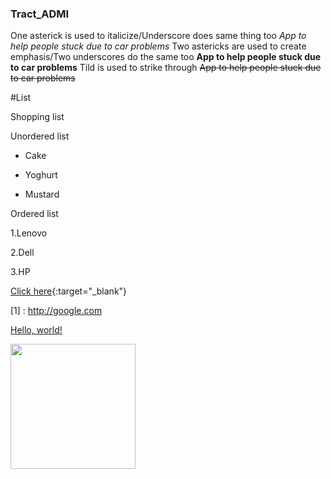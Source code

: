 ### Tract_ADMI
One asterick is used to italicize/Underscore does same thing too *App to help people stuck due to car problems*
Two astericks are used to create emphasis/Two underscores do the same too **App to help people stuck due to car problems**
Tild is used to strike through ~~App to help people stuck due to car problems~~

#List 

Shopping list

Unordered list

 * Cake
 
 * Yoghurt
 
 * Mustard

Ordered list

 1.Lenovo
 
 2.Dell
 
 3.HP
 
 [Click here](http://www.google.com){:target="_blank"}
 
 [1] : http://google.com 
 
<a href="http://example.com/" target="_blank">Hello, world!</a>

<img src="DSC_0230" width="200" height="200"/>

